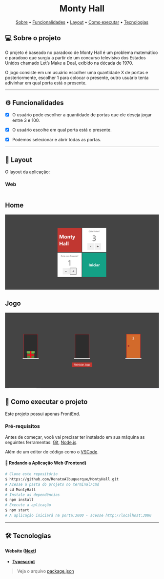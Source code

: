 <h1 align="center">
    Monty Hall
</h1>

<p align="center">
 <a href="#-sobre-o-projeto">Sobre</a> •
 <a href="#-funcionalidades">Funcionalidades</a> •
 <a href="#-layout">Layout</a> • 
 <a href="#-como-executar-o-projeto">Como executar</a> • 
 <a href="#-tecnologias">Tecnologias</a>
</p>

## 💻 Sobre o projeto

O projeto é baseado no paradoxo de Monty Hall é um problema matemático e paradoxo que surgiu a partir de um concurso televisivo dos Estados Unidos chamado Let’s Make a Deal, exibido na década de 1970.

O jogo consiste em um usuário escolher uma quantidade X de portas e posteriormente, escolher 1 para colocar o presente, outro usuário tenta adivinhar em qual porta está o presente.

---

## ⚙️ Funcionalidades

- [x] O usuário pode escolher a quantidade de portas que ele deseja jogar entre 3 e 100.

- [x] O usuário escolhe em qual porta está o presente.

- [x] Podemos selecionar e abrir todas as portas.

---

## 🎨 Layout

O layout da aplicação:

### Web

<p align="center" style="display: flex; align-items: flex-start; justify-content: center;">

## Home

  <img alt="Home" title="Home" src="./public/images/montyIndex.png" width="600px">

## Jogo

  <img alt="jogo" title="jogo" src="./public/images/montyJogo.png" width="600px">

## 🚀 Como executar o projeto

Este projeto possui apenas FrontEnd.

### Pré-requisitos

Antes de começar, você vai precisar ter instalado em sua máquina as seguintes ferramentas:
[Git](https://git-scm.com), [Node.js](https://nodejs.org/en/).

Além de um editor de código como o [VSCode](https://code.visualstudio.com/).

#### 🎲 Rodando a Aplicação Web (Frontend)

```bash
# Clone este repositório
$ https://github.com/RenatoAlbuquerque/MontyHall.git
# Acesse a pasta do projeto no terminal/cmd
$ cd MontyHall
# Instale as dependências
$ npm install
# Execute a aplicação
$ npm start
# A aplicação iniciará na porta:3000 - acesse http://localhost:3000
```

---

## 🛠 Tecnologias

#### **Website** ([Next](https://vercel.com/solutions/nextjs))

- **[Typescript](https://www.typescriptlang.org/)**

> Veja o arquivo [package.json](https://github.com/RenatoAlbuquerque/MontyHall/blob/main/package.json)


